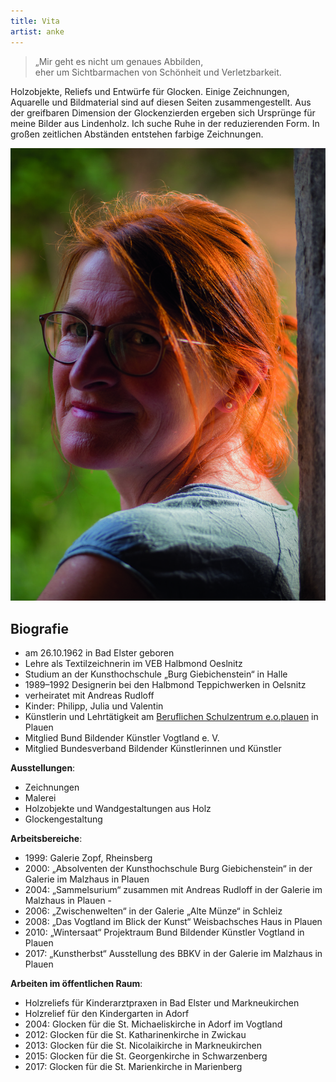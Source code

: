 ```yaml
---
title: Vita
artist: anke
---
```

<blockquote>
  <p>
    „Mir geht es nicht um genaues Abbilden,<br>
    eher um Sichtbarmachen von Schönheit und Verletzbarkeit.
  </p>
</blockquote>

Holzobjekte, Reliefs und Entwürfe für Glocken. Einige Zeichnungen, Aquarelle und Bildmaterial sind auf diesen Seiten zusammengestellt. Aus der greifbaren Dimension der Glockenzierden ergeben sich Ursprünge für meine Bilder aus Lindenholz. Ich suche Ruhe in der reduzierenden Form. In großen zeitlichen Abständen entstehen farbige Zeichnungen.

![Anke Rudloff](/img/portraet-anke.jpg)

## Biografie

- am 26.10.1962 in Bad Elster geboren
- Lehre als Textilzeichnerin im VEB Halbmond Oeslnitz
- Studium an der Kunsthochschule „Burg Giebichenstein“ in Halle
- 1989–1992 Designerin bei den Halbmond Teppichwerken in Oelsnitz
- verheiratet mit Andreas Rudloff
- Kinder: Philipp, Julia und Valentin
- Künstlerin und Lehrtätigkeit am [Beruflichen Schulzentrum e.o.plauen](http://bsz-eoplauen.de/) in Plauen
- Mitglied Bund Bildender Künstler Vogtland e. V.
- Mitglied Bundesverband Bildender Künstlerinnen und Künstler

**Ausstellungen**:

- Zeichnungen
- Malerei
- Holzobjekte und Wandgestaltungen aus Holz
- Glockengestaltung

**Arbeitsbereiche**:

- 1999: Galerie Zopf, Rheinsberg
- 2000: „Absolventen der Kunsthochschule Burg Giebichenstein“ in der Galerie im Malzhaus in Plauen
- 2004: „Sammelsurium“ zusammen mit Andreas Rudloff in der Galerie im Malzhaus in Plauen                   -
- 2006: „Zwischenwelten“ in der Galerie „Alte Münze“ in Schleiz
- 2008: „Das Vogtland im Blick der Kunst“ Weisbachsches Haus in Plauen
- 2010: „Wintersaat“ Projektraum Bund Bildender Künstler Vogtland in Plauen
- 2017: „Kunstherbst“ Ausstellung des BBKV in der Galerie im Malzhaus in Plauen

**Arbeiten im öffentlichen Raum**:

- Holzreliefs für Kinderarztpraxen in Bad Elster und Markneukirchen
- Holzrelief für den Kindergarten in Adorf
- 2004: Glocken für die St. Michaeliskirche in Adorf im Vogtland
- 2012: Glocken für die St. Katharinenkirche in Zwickau
- 2013: Glocken für die St. Nicolaikirche in Markneukirchen
- 2015: Glocken für die St. Georgenkirche in Schwarzenberg
- 2017: Glocken für die St. Marienkirche in Marienberg
